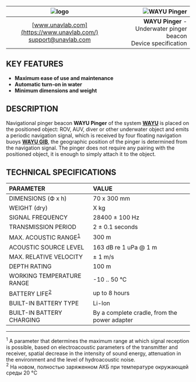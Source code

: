 | ![logo](https://ucnl.github.io/documentation/sm_logo.png) | ![WAYU Pinger]() |
| :---: | ---: |
| [www.unavlab.com](https://www.unavlab.com/) <br/> [support@unavlab.com](mailto:support@unavlab.com) | **WAYU Pinger** - Underwater pinger beacon <br/> Device specification |

## KEY FEATURES

* **Maximum ease of use and maintenance**
* **Automatic turn-on in water**
* **Minimum dimensions and weight**

## DESCRIPTION

Navigational pinger beacon **WAYU Pinger** of the system **[WAYU](WAYU_DataBrief_en.md)** is placed on the positioned object: ROV, AUV, diver or other underwater object and emits a periodic navigation signal, which is received by four floating navigation buoys **[WAYU GIB](WAYU_GIB_Specification_en.md)**, the geographic position of the pinger is determined from the navigation signal.
The pinger does not require any pairing with the positioned object, it is enough to simply attach it to the object.

<div style="page-break-after: always;"></div>

## TECHNICAL SPECIFICATIONS

| PARAMETER | VALUE |
| :--- | :--- |
| DIMENSIONS (Ф х h) | 70 x 300 mm |
| WEIGHT (dry) | X kg |
| SIGNAL FREQUENCY | 28400 ± 100 Hz |
| TRANSMISSION PERIOD | 2 ± 0.1 seconds |
| MAX. ACOUSTIC RANGE<sup>[1](#footnote1)</sup> | 300 m |
| ACOUSTIC SOURCE LEVEL | 163 dB re 1 uPa @ 1 m |
| MAX. RELATIVE VELOCITY | ± 1 m/s  |
| DEPTH RATING | 100 m |
| WORKING TEMPERATURE RANGE | -10 .. 50 °С |
| BATTERY LIFE<sup>[2](#footnote2)</sup>| up to 8 hours |
| BUILT-IN BATTERY TYPE | Li-Ion |
| BUILT-IN BATTERY CHARGING | By a complete cradle, from the power adapter |

________________
<a name="footnote1"><sup>1</sup></a> A parameter that determines the maximum range at which signal reception is possible, based on
electroacoustic parameters of the transmitter and receiver, spatial decrease in the intensity of sound energy, attenuation in the environment
and the level of hydroacoustic noise.  
<a name="footnote2"><sup>2</sup></a> На новом, полностью заряженном АКБ при температуре окружающей среды 20 °C
